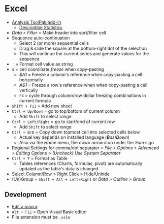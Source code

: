 # Excel

* [Analysis ToolPak add-in](https://support.microsoft.com/en-us/office/use-the-analysis-toolpak-to-perform-complex-data-analysis-6c67ccf0-f4a9-487c-8dec-bdb5a2cefab6)
  * [Descriptibe Statistics](https://www.excel-easy.com/examples/descriptive-statistics.html)
* _Data > Filter_ = Make header into sort/filter cell
* Sequence auto-continuation
  * Select 2 (or more) sequential cells
  * Drag & slide the square at the bottom-right dot of the selection
  * This will continue the current series and generate values for the sequence
* `'` = Format cell value as string
* `$` = cell coordinate _freeze_ when copy-pasting
  * _$A1_ = Freeze a column's reference when copy-pasting a cell horizontally
  * _A$1_ = Freeze a row's reference when when copy-pasting a cell vertically
  * `F4` = cycle through column/row dollar freezing combinations in current formula
* `Shift + F11` = Add new sheet
* `Ctrl + Up/Down` = go to top/bottom of current column
  * Add `Shift` to select range
* `Ctrl + Left/Right` = go to start/end of current row
  * Add `Shift` to select range
* `Ctrl + B/D` = Copy down topmost cell into selected cells below
  * Actual key depends on installed language (_**B**as_/_**D**own_)
  * Also via the _Home_ menu, the down arrow icon under the _Sum_ sign
* Regional Settings for comma/dot separator = _File > Options > Advanced > Editing Options > (Uncheck) Use System Separater_
* `Ctrl + T` = Format as Table
  * Tables references (Charts, formulas, pivot) are automatically updated as the table's data is changed
* Select Column/Row > Right Click > Hide/Unhide
* (Un)Group = `Shift + Alt + Left/Right` or _Data > Outline > Group_

## Development

* [Edit a macro](https://support.microsoft.com/en-us/office/edit-a-macro-ed9e8c3d-58fd-47a1-83eb-bdee680376bb)
* `Alt + F11` = Open Visual Basic editor
* File extension must be `.xslm`
